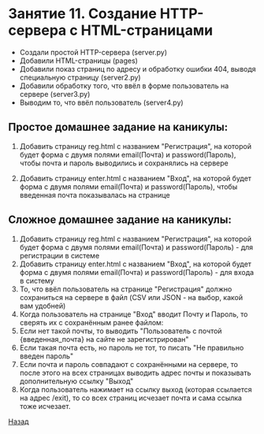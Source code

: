 # Занятие 11. Создание HTTP-сервера с HTML-страницами

- Создали простой HTTP-сервера (server.py)
- Добавили HTML-страницы (pages)
- Добавили показ страниц по адресу и обработку ошибки 404, выводя специальную страницу (server2.py)
- Добавили обработку того, что ввёл в форме пользователь на сервере (server3.py)
- Выводим то, что ввёл пользователь (server4.py)

Простое домашнее задание на каникулы:
-----
1. Добавить страницу reg.html с названием "Регистрация", на которой будет форма с двумя полями email(Почта) и password(Пароль), чтобы почта и пароль выводились и сохранялись на сервере

1. Добавить страницу enter.html с названием "Вход", на которой будет форма с двумя полями email(Почта) и password(Пароль), чтобы введенная почта показывалась на странице

Сложное домашнее задание на каникулы:
-----
1. Добавить страницу reg.html с названием "Регистрация", на которой будет форма с двумя полями email(Почта) и password(Пароль) - для регистрации в системе
1. Добавить страницу enter.html с названием "Вход", на которой будет форма с двумя полями email(Почта) и password(Пароль) - для входа в систему
1. То, что ввёл пользователь на странице "Регистрация" должно сохраниться на сервере в файл (CSV или JSON - на выбор, какой вам удобней)
1. Когда пользователь на странице "Вход" вводит Почту и Пароль, то сверять их с сохранённым ранее файлом:
  1. Если нет такой почты, то выводить "Пользователь с почтой {введенная_почта} на сайте не зарегистрирован"
  1. Если такая почта есть, но пароль не тот, то писать "Не правильно введен пароль"
  1. Если почта и пароль совпадают с сохранёнными на сервере, то после этого на всех страницах выводить адрес почты и показывать дополнительную ссылку "Выход"
1. Когда пользователь нажимает на ссылку выход (которая ссылается на адрес /exit), то со всех страниц исчезает почта и сама ссылка тоже исчезает.

[Назад](https://github.com/lavsexpert/python/)
